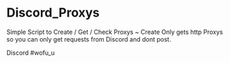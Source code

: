 # Discord_Proxys

Simple Script to Create / Get / Check Proxys   ~
Create Only gets http Proxys so you can only get requests from Discord and dont post.




Discord
#wofu_u
